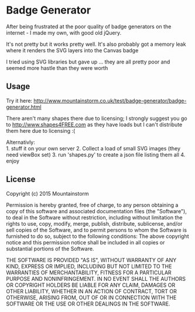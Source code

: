 Badge Generator
===============

After being frustrated at the poor quality of badge generators on the internet - I made my own, with good old jQuery.

It's not pretty but it works pretty well.  It's also probably got a memory leak where it renders the SVG layers into the Canvas badge

I tried using SVG libraries but gave up ... they are all pretty poor and seemed more hastle than they were worth

Usage
-----

Try it here: http://www.mountainstorm.co.uk/test/badge-generator/badge-generator.html

There aren't many shapes there due to licensing; I strongly suggest you go to http://www.shapes4FREE.com as they have loads but I can't distribute them here due to licensing :(

Alternativly:   
    1. stuff it on your own server
    2. Collect a load of small SVG images (they need viewBox set)
    3. run 'shapes.py' to create a json file listing them all
    4. enjoy

License
-------
Copyright (c) 2015 Mountainstorm

Permission is hereby granted, free of charge, to any person obtaining a copy
of this software and associated documentation files (the "Software"), to deal
in the Software without restriction, including without limitation the rights
to use, copy, modify, merge, publish, distribute, sublicense, and/or sell
copies of the Software, and to permit persons to whom the Software is
furnished to do so, subject to the following conditions:
The above copyright notice and this permission notice shall be included in all
copies or substantial portions of the Software.

THE SOFTWARE IS PROVIDED "AS IS", WITHOUT WARRANTY OF ANY KIND, EXPRESS OR
IMPLIED, INCLUDING BUT NOT LIMITED TO THE WARRANTIES OF MERCHANTABILITY,
FITNESS FOR A PARTICULAR PURPOSE AND NONINFRINGEMENT. IN NO EVENT SHALL THE
AUTHORS OR COPYRIGHT HOLDERS BE LIABLE FOR ANY CLAIM, DAMAGES OR OTHER
LIABILITY, WHETHER IN AN ACTION OF CONTRACT, TORT OR OTHERWISE, ARISING FROM,
OUT OF OR IN CONNECTION WITH THE SOFTWARE OR THE USE OR OTHER DEALINGS IN THE
SOFTWARE.